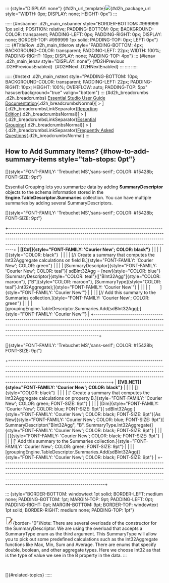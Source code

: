 ::: {style="DISPLAY: none"}
[](ms-xhelp:///?Id=d2h_url_template){#d2h_url_template}![](!package_url!){#d2h_package_url style="WIDTH: 0px; DISPLAY: none; HEIGHT: 0px"}
:::

::::: {#nsbanner .d2h_main_nsbanner style="BORDER-BOTTOM: #999999 1px solid; POSITION: relative; PADDING-BOTTOM: 0px; BACKGROUND-COLOR: transparent; PADDING-LEFT: 0px; PADDING-RIGHT: 0px; DISPLAY: none; BORDER-TOP: #999999 1px solid; PADDING-TOP: 0px; LEFT: 0px"}
:::: {#TitleRow .d2h_main_titlerow style="PADDING-BOTTOM: 4px; BACKGROUND-COLOR: transparent; PADDING-LEFT: 22px; WIDTH: 100%; PADDING-RIGHT: 10px; DISPLAY: none; PADDING-TOP: 4px"}
::: {#ienav .d2h_main_ienav style="DISPLAY: none"}
[](ms-xhelp:///?Id=96fda85c-535d-4d4a-9811-edbe0fd38ac7){#D2HPrevious .D2HPreviousEnabled}  [](ms-xhelp:///?Id=28ae44d4-2219-45b4-9cb0-1d923e6dce7a){#D2HNext .D2HNextEnabled}
:::
::::
:::::

::::: {#nstext .d2h_main_nstext style="PADDING-BOTTOM: 10px; BACKGROUND-COLOR: transparent; PADDING-LEFT: 22px; PADDING-RIGHT: 10px; HEIGHT: 100%; OVERFLOW: auto; PADDING-TOP: 5px" hasuserbackground="true" valign="bottom"}
::: {#d2h_breadcrumbs .d2h_breadcrumbs}
[Essential Studio User Guide Documentation](ms-xhelp:///?Id=12457748-09e3-4d74-a240-8e049cedf030){.d2h_breadcrumbsNormal}[ \> ]{.d2h_breadcrumbsLinkSeparator}[Reporting Edition](ms-xhelp:///?Id=027aa5b6-6676-4f93-ad23-c20e8c45792e){.d2h_breadcrumbsNormal}[ \> ]{.d2h_breadcrumbsLinkSeparator}[Essential Grouping](ms-xhelp:///?Id=37faf36d-c8f0-4c7d-90e1-39deecb620a6){.d2h_breadcrumbsNormal}[ \> ]{.d2h_breadcrumbsLinkSeparator}[Frequently Asked Questions](ms-xhelp:///?Id=bfb16001-cfb0-4acb-bfb4-64f7d21463fd){.d2h_breadcrumbsNormal}
:::

## How to Add Summary Items? {#how-to-add-summary-items style="tab-stops: 0pt"}

[]{style="FONT-FAMILY: 'Trebuchet MS','sans-serif'; COLOR: #15428b; FONT-SIZE: 9pt"} 

Essential Grouping lets you summarize data by adding **SummaryDescriptor** objects to the schema information stored in the **Engine.TableDescriptor.Summaries** collection. You can have multiple summaries by adding several SummaryDescriptors.

[]{style="FONT-FAMILY: 'Trebuchet MS','sans-serif'; COLOR: #15428b; FONT-SIZE: 9pt"} 

+--------------------------------------------------------------------------------------------------------------------------------------------------------------------------------------------------------------------------------------------------------------------------------------------------------------------------+
| **[\[C#\]]{style="FONT-FAMILY: 'Courier New'; COLOR: black"}**                                                                                                                                                                                                                                                           |
|                                                                                                                                                                                                                                                                                                                          |
| []{style="COLOR: black"}                                                                                                                                                                                                                                                                                                 |
|                                                                                                                                                                                                                                                                                                                          |
| [// Create a summary that computes the Int32Aggregate calculations on field B.]{style="FONT-FAMILY: 'Courier New'; COLOR: green"}                                                                                                                                                                                        |
|                                                                                                                                                                                                                                                                                                                          |
| [SummaryDescriptor]{style="FONT-FAMILY: 'Courier New'; COLOR: teal"}[ sdBInt32Agg = [new]{style="COLOR: blue"} [SummaryDescriptor]{style="COLOR: teal"}([\"BInt32Agg\"]{style="COLOR: maroon"}, [\"B\"]{style="COLOR: maroon"}, [SummaryType]{style="COLOR: teal"}.Int32Aggregate);]{style="FONT-FAMILY: 'Courier New'"} |
|                                                                                                                                                                                                                                                                                                                          |
| [        ]{style="FONT-FAMILY: 'Courier New'"}                                                                                                                                                                                                                                                                           |
|                                                                                                                                                                                                                                                                                                                          |
| [// Add this summary to the Summaries collection.]{style="FONT-FAMILY: 'Courier New'; COLOR: green"}                                                                                                                                                                                                                     |
|                                                                                                                                                                                                                                                                                                                          |
| [groupingEngine.TableDescriptor.Summaries.Add(sdBInt32Agg);]{style="FONT-FAMILY: 'Courier New'"}                                                                                                                                                                                                                         |
+--------------------------------------------------------------------------------------------------------------------------------------------------------------------------------------------------------------------------------------------------------------------------------------------------------------------------+

[]{style="FONT-FAMILY: 'Trebuchet MS','sans-serif'; COLOR: #15428b; FONT-SIZE: 9pt"} 

+--------------------------------------------------------------------------------------------------------------------------------------------------------------------------------------------------------------------------------------------------------------------------------------------------------------------------------------------------------------------------+
| **[\[VB.NET\]]{style="FONT-FAMILY: 'Courier New'; COLOR: black"}**                                                                                                                                                                                                                                                                                                       |
|                                                                                                                                                                                                                                                                                                                                                                          |
| []{style="COLOR: black"}                                                                                                                                                                                                                                                                                                                                                 |
|                                                                                                                                                                                                                                                                                                                                                                          |
| [\' Create a summary that computes the Int32Aggregate calculations on property B.]{style="FONT-FAMILY: 'Courier New'; COLOR: green; FONT-SIZE: 9pt"}                                                                                                                                                                                                                     |
|                                                                                                                                                                                                                                                                                                                                                                          |
| [Dim]{style="FONT-FAMILY: 'Courier New'; COLOR: blue; FONT-SIZE: 9pt"}[ sdBInt32Agg ]{style="FONT-FAMILY: 'Courier New'; COLOR: black; FONT-SIZE: 9pt"}[As New]{style="FONT-FAMILY: 'Courier New'; COLOR: blue; FONT-SIZE: 9pt"}[ SummaryDescriptor(\"BInt32Agg\", \"B\", SummaryType.Int32Aggregate)]{style="FONT-FAMILY: 'Courier New'; COLOR: black; FONT-SIZE: 9pt"} |
|                                                                                                                                                                                                                                                                                                                                                                          |
| []{style="FONT-FAMILY: 'Courier New'; COLOR: black; FONT-SIZE: 9pt"}                                                                                                                                                                                                                                                                                                     |
|                                                                                                                                                                                                                                                                                                                                                                          |
| [\' Add this summary to the Summaries collection.]{style="FONT-FAMILY: 'Courier New'; COLOR: green; FONT-SIZE: 9pt"}                                                                                                                                                                                                                                                     |
|                                                                                                                                                                                                                                                                                                                                                                          |
| [groupingEngine.TableDescriptor.Summaries.Add(sdBInt32Agg)]{style="FONT-FAMILY: 'Courier New'; COLOR: black; FONT-SIZE: 9pt"}                                                                                                                                                                                                                                            |
+--------------------------------------------------------------------------------------------------------------------------------------------------------------------------------------------------------------------------------------------------------------------------------------------------------------------------------------------------------------------------+

::: {style="BORDER-BOTTOM: windowtext 1pt solid; BORDER-LEFT: medium none; PADDING-BOTTOM: 1pt; MARGIN-TOP: 9pt; PADDING-LEFT: 0pt; PADDING-RIGHT: 0pt; MARGIN-BOTTOM: 9pt; BORDER-TOP: windowtext 1pt solid; BORDER-RIGHT: medium none; PADDING-TOP: 1pt"}
 

![](ImagesExt/image25_1.jpg){border="0"}Note: There are several overloads of the constructor for the SummaryDescriptor. We are using the overload that accepts a SummaryType enum as the third argument. This SummaryType will allow you to pick out some predefined calculations such as the Int32Aggregate functions like Max, Min, Sum and Average. There are enums that specify double, boolean, and other aggregate types. Here we choose Int32 as that is the type of value we see in the B property in the data.
:::

 

[]{#related-topics}
:::::
